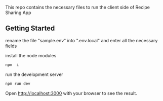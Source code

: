This repo contains the necessary files to run the client side of Recipe Sharing App

## Getting Started

rename the file "sample.env" into ".env.local"  and enter all the necessary fields 

install the node modules

```bash
npm  i
```

run the development server 

```bash
npm run dev
```

Open [http://localhost:3000](http://localhost:3000) with your browser to see the result.

